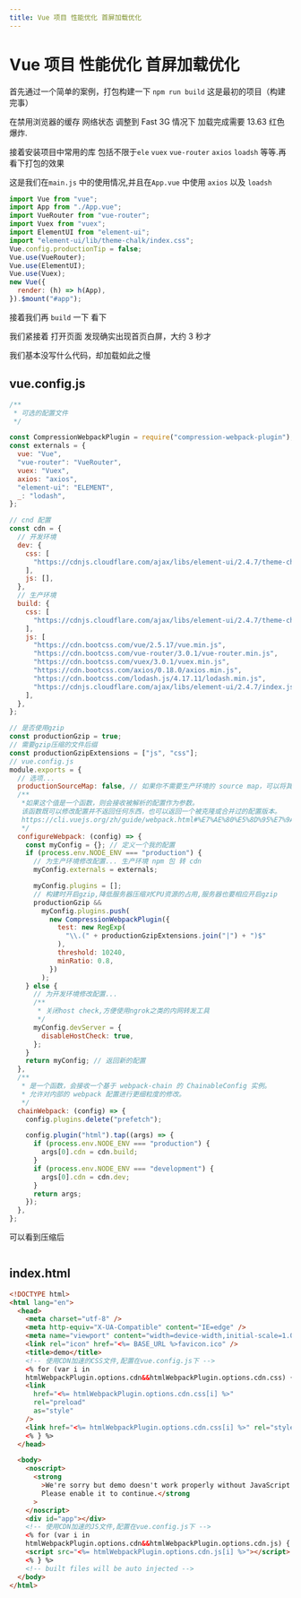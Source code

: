 ```yaml
---
title: Vue 项目 性能优化 首屏加载优化
---
```


# Vue 项目 性能优化 首屏加载优化

首先通过一个简单的案例，打包构建一下 `npm run build` 这是最初的项目（构建完事）
<img src="../../../assets/images/images/202007/20200721153433.png" alt="">

<!-- ![an im](../../../../images/202007/20200721153433.png) -->

在禁用浏览器的缓存 网络状态 调整到 Fast 3G 情况下 加载完成需要 13.63 红色爆炸.

接着安装项目中常用的库 包括不限于`ele` `vuex` `vue-router` `axios` `loadsh` 等等.再看下打包的效果

这是我们在`main.js` 中的使用情况,并且在`App.vue` 中使用 `axios` 以及 `loadsh`

```js
import Vue from "vue";
import App from "./App.vue";
import VueRouter from "vue-router";
import Vuex from "vuex";
import ElementUI from "element-ui";
import "element-ui/lib/theme-chalk/index.css";
Vue.config.productionTip = false;
Vue.use(VueRouter);
Vue.use(ElementUI);
Vue.use(Vuex);
new Vue({
  render: (h) => h(App),
}).$mount("#app");
```

接着我们再 `build` 一下 看下
<img src="../../../assets/images/images/202007/20200721162137.png" alt="">

<!-- ![](../../../../images/202007/20200721162137.png) -->

我们紧接着 打开页面 发现确实出现首页白屏，大约 3 秒才
<img src="../../../assets/images/images/202007/Snipaste_2020-07-21_16-26-39.png" alt="">

<!-- ![](../../../../images/202007/Snipaste_2020-07-21_16-26-39.png) -->

我们基本没写什么代码，却加载如此之慢

## vue.config.js

```js
/**
 * 可选的配置文件
 */

const CompressionWebpackPlugin = require("compression-webpack-plugin"); // 开启 GZip 压缩
const externals = {
  vue: "Vue",
  "vue-router": "VueRouter",
  vuex: "Vuex",
  axios: "axios",
  "element-ui": "ELEMENT",
  _: "lodash",
};

// cnd 配置
const cdn = {
  // 开发环境
  dev: {
    css: [
      "https://cdnjs.cloudflare.com/ajax/libs/element-ui/2.4.7/theme-chalk/index.css",
    ],
    js: [],
  },
  // 生产环境
  build: {
    css: [
      "https://cdnjs.cloudflare.com/ajax/libs/element-ui/2.4.7/theme-chalk/index.css",
    ],
    js: [
      "https://cdn.bootcss.com/vue/2.5.17/vue.min.js",
      "https://cdn.bootcss.com/vue-router/3.0.1/vue-router.min.js",
      "https://cdn.bootcss.com/vuex/3.0.1/vuex.min.js",
      "https://cdn.bootcss.com/axios/0.18.0/axios.min.js",
      "https://cdn.bootcss.com/lodash.js/4.17.11/lodash.min.js",
      "https://cdnjs.cloudflare.com/ajax/libs/element-ui/2.4.7/index.js",
    ],
  },
};

// 是否使用gzip
const productionGzip = true;
// 需要gzip压缩的文件后缀
const productionGzipExtensions = ["js", "css"];
// vue.config.js
module.exports = {
  // 选项...
  productionSourceMap: false, // 如果你不需要生产环境的 source map，可以将其设置为 false 以加速生产环境构建 默认 true
  /**
   *如果这个值是一个函数，则会接收被解析的配置作为参数。
   该函数既可以修改配置并不返回任何东西，也可以返回一个被克隆或合并过的配置版本。
   https://cli.vuejs.org/zh/guide/webpack.html#%E7%AE%80%E5%8D%95%E7%9A%84%E9%85%8D%E7%BD%AE%E6%96%B9%E5%BC%8F
   */
  configureWebpack: (config) => {
    const myConfig = {}; // 定义一个我的配置
    if (process.env.NODE_ENV === "production") {
      // 为生产环境修改配置... 生产环境 npm 包 转 cdn
      myConfig.externals = externals;

      myConfig.plugins = [];
      // 构建时开启gzip,降低服务器压缩对CPU资源的占用,服务器也要相应开启gzip
      productionGzip &&
        myConfig.plugins.push(
          new CompressionWebpackPlugin({
            test: new RegExp(
              "\\.(" + productionGzipExtensions.join("|") + ")$"
            ),
            threshold: 10240,
            minRatio: 0.8,
          })
        );
    } else {
      // 为开发环境修改配置...
      /**
       * 关闭host check,方便使用ngrok之类的内网转发工具
       */
      myConfig.devServer = {
        disableHostCheck: true,
      };
    }
    return myConfig; // 返回新的配置
  },
  /**
   * 是一个函数，会接收一个基于 webpack-chain 的 ChainableConfig 实例。
   * 允许对内部的 webpack 配置进行更细粒度的修改。
   */
  chainWebpack: (config) => {
    config.plugins.delete("prefetch");

    config.plugin("html").tap((args) => {
      if (process.env.NODE_ENV === "production") {
        args[0].cdn = cdn.build;
      }
      if (process.env.NODE_ENV === "development") {
        args[0].cdn = cdn.dev;
      }
      return args;
    });
  },
};
```

可以看到压缩后

<img src="../../../assets/images/images/202007/20200721164800.png" alt="">
<!-- ![](../../../../images/202007/20200721164800.png) -->

## index.html

```html
<!DOCTYPE html>
<html lang="en">
  <head>
    <meta charset="utf-8" />
    <meta http-equiv="X-UA-Compatible" content="IE=edge" />
    <meta name="viewport" content="width=device-width,initial-scale=1.0" />
    <link rel="icon" href="<%= BASE_URL %>favicon.ico" />
    <title>demo</title>
    <!-- 使用CDN加速的CSS文件,配置在vue.config.js下 -->
    <% for (var i in
    htmlWebpackPlugin.options.cdn&&htmlWebpackPlugin.options.cdn.css) { %>
    <link
      href="<%= htmlWebpackPlugin.options.cdn.css[i] %>"
      rel="preload"
      as="style"
    />
    <link href="<%= htmlWebpackPlugin.options.cdn.css[i] %>" rel="stylesheet" />
    <% } %>
  </head>

  <body>
    <noscript>
      <strong
        >We're sorry but demo doesn't work properly without JavaScript enabled.
        Please enable it to continue.</strong
      >
    </noscript>
    <div id="app"></div>
    <!-- 使用CDN加速的JS文件,配置在vue.config.js下 -->
    <% for (var i in
    htmlWebpackPlugin.options.cdn&&htmlWebpackPlugin.options.cdn.js) { %>
    <script src="<%= htmlWebpackPlugin.options.cdn.js[i] %>"></script>
    <% } %>
    <!-- built files will be auto injected -->
  </body>
</html>
```
